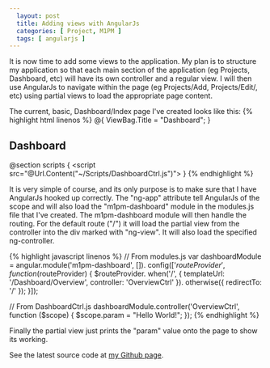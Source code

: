 ```yaml
---
  layout: post
  title: Adding views with AngularJs
  categories: [ Project, M1PM ]
  tags: [ angularjs ]
---
```

It is now time to add some views to the application. My plan is to structure my application so that each 
main section of the application (eg Projects, Dashboard, etc) will have its own controller and a regular view. 
I will then use AngularJs to navigate within the page (eg Projects/Add, Projects/Edit/, etc) using partial views to load the appropriate page content.

The current, basic, Dashboard/Index page I've created looks like this:
{% highlight html linenos %}
  @{
    ViewBag.Title = "Dashboard";
  }

  <div ng-app="m1pm-dashboard">
    <h2>Dashboard</h2>
    <div ng-view></div>
  </div>

  @section scripts {
    <script src="@Url.Content("~/Scripts/DashboardCtrl.js")"></script>
  }
{% endhighlight %}

It is very simple of course, and its only purpose is to make sure that I have AngularJs hooked up correctly.
The "ng-app" attribute tell AngularJs of the scope and will also load the "m1pm-dashboard" module in the modules.js file that I've created. 
The m1pm-dashboard module will then handle the routing. For the default route ("/") it will load the partial view from the controller into the div marked with "ng-view".
It will also load the specified ng-controller.

{% highlight javascript linenos %}
  // From modules.js
  var dashboardModule = angular.module('m1pm-dashboard', []).
  config(['$routeProvider', function ($routeProvider) {
    $routeProvider.
      when('/', { templateUrl: '/Dashboard/Overview', controller: 'OverviewCtrl' }).
      otherwise({ redirectTo: '/' });
  }]);

  // From DashboardCtrl.js
  dashboardModule.controller('OverviewCtrl', function ($scope) {
    $scope.param = "Hello World!";
  });
{% endhighlight %}

Finally the partial view just prints the "param" value onto the page to show its working.

See the latest source code at [my Github page](http://github.com/andreasmcdermott/m1-project-manager).
